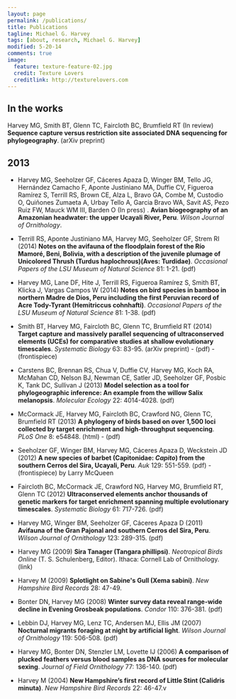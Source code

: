 ```yaml
---
layout: page
permalink: /publications/
title: Publications
tagline: Michael G. Harvey
tags: [about, research, Michael G. Harvey]
modified: 5-20-14
comments: true
image:
  feature: texture-feature-02.jpg
  credit: Texture Lovers
  creditlink: http://texturelovers.com
---
```


## In the works

Harvey MG, Smith BT, Glenn TC, Faircloth BC, Brumfield RT (In review) **Sequence capture versus restriction site associated DNA sequencing for phylogeography**. (arXiv preprint)

## 2013

* Harvey MG, Seeholzer GF, Cáceres Apaza D, Winger BM, Tello JG, Hernández Camacho F, Aponte Justiniano MA, Duffie CV, Figueroa Ramírez S, Terrill RS, Brown CE, Alza L, Bravo GA, Combe M, Custodio O, Quiñones Zumaeta A, Urbay Tello A, Garcia Bravo WA, Savit AS, Pezo Ruiz FW, Mauck WM III, Barden O (In press) . **Avian biogeography of an Amazonian headwater: the upper Ucayali River, Peru**. *Wilson Journal of Ornithology*.

* Terrill RS, Aponte Justiniano MA, Harvey MG, Seeholzer GF, Strem RI (2014) **Notes on the avifauna of the floodplain forest of the Río Mamoré, Beni, Bolivia, with a description of the juvenile plumage of Unicolored Thrush (Turdus haplochrous)(Aves: Turdidae)**. *Occasional Papers of the LSU Museum of Natural Science* 81: 1-21. (pdf)

* Harvey MG, Lane DF, Hite J, Terrill RS, Figueroa Ramírez S, Smith BT, Klicka J, Vargas Campos W (2014) **Notes on bird species in bamboo in northern Madre de Dios, Peru including the first Peruvian record of Acre Tody-Tyrant (Hemitriccus cohnhafti)**. *Occasional Papers of the LSU Museum of Natural Science* 81: 1-38. (pdf)

* Smith BT, Harvey MG, Faircloth BC, Glenn TC, Brumfield RT (2014) **Target capture and massively parallel sequencing of ultraconserved elements (UCEs) for comparative studies at shallow evolutionary timescales**. *Systematic Biology* 63: 83-95. (arXiv preprint) - (pdf) - (frontispiece)

* Carstens BC, Brennan RS, Chua V, Duffie CV, Harvey MG, Koch RA, McMahan CD, Nelson BJ, Newman CE, Satler JD, Seeholzer GF, Posbic K, Tank DC, Sullivan J (2013) **Model selection as a tool for phylogeographic inference: An example from the willow Salix melanopsis**. *Molecular Ecology* 22: 4014-4028. (pdf)

* McCormack JE, Harvey MG, Faircloth BC, Crawford NG, Glenn TC, Brumfield RT (2013) **A phylogeny of birds based on over 1,500 loci collected by target enrichment and high-throughput sequencing**. *PLoS One* 8: e54848. (html) - (pdf)

* Seeholzer GF, Winger BM, Harvey MG, Cáceres Apaza D, Weckstein JD (2012) **A new species of barbet (Capitonidae: *Capito*) from the southern Cerros del Sira, Ucayali, Peru**. *Auk* 129: 551-559. (pdf) - (frontispiece) by Larry McQueen

* Faircloth BC, McCormack JE, Crawford NG, Harvey MG, Brumfield RT, Glenn TC (2012) **Ultraconserved elements anchor thousands of genetic markers for target enrichment spanning multiple evolutionary timescales**. *Systematic Biology* 61: 717-726. (pdf)

* Harvey MG, Winger BM, Seeholzer GF, Cáceres Apaza D (2011) **Avifauna of the Gran Pajonal and southern Cerros del Sira, Peru**. *Wilson Journal of Ornithology* 123: 289-315. (pdf)

* Harvey MG (2009) **Sira Tanager (Tangara phillipsi)**. *Neotropical Birds Online* (T. S. Schulenberg, Editor). Ithaca: Cornell Lab of Ornithology. (link)

* Harvey M (2009) **Splotlight on Sabine's Gull (Xema sabini)**. *New Hampshire Bird Records* 28: 47-49.

* Bonter DN, Harvey MG (2008) **Winter survey data reveal range-wide decline in Evening Grosbeak populations**. *Condor* 110: 376-381. (pdf)

* Lebbin DJ, Harvey MG, Lenz TC, Andersen MJ, Ellis JM (2007) **Nocturnal migrants foraging at night by artificial light**. *Wilson Journal of Ornithology* 119: 506-508. (pdf)

* Harvey MG, Bonter DN, Stenzler LM, Lovette IJ (2006) **A comparison of plucked feathers versus blood samples as DNA sources for molecular sexing**. *Journal of Field Ornithology* 77: 136-140. (pdf)

* Harvey M (2004) **New Hampshire’s first record of Little Stint (Calidris minuta)**. *New Hampshire Bird Records* 22: 46-47.v